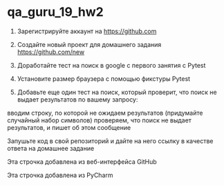 # qa_guru_19_hw2

1. Зарегистрируйте аккаунт на https://github.com

2. Создайте новый проект для домашнего задания https://github.com/new

3. Доработайте тест на поиск в google с первого занятия с Pytest

4. Установите размер браузера с помощью фикстуры Pytest

5. Добавьте еще один тест на поиск, который проверит, что поиск не выдает результатов по вашему запросу:

вводим строку, по которой не ожидаем результатов (придумайте случайный набор символов)
проверяем, что поиск не выдает результатов, и пишет об этом сообщение


Запушьте код в свой репозиторий и дайте на него ссылку в качестве ответа на домашнее задание

Эта строчка добавлена из веб-интерфейса GitHub

Эта строчка добавлена из PyCharm
